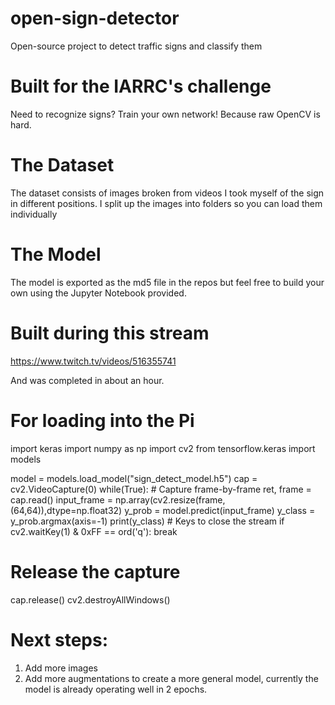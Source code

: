# open-sign-detector
Open-source project to detect traffic signs and classify them

# Built for the IARRC's challenge

Need to recognize signs? Train your own network! Because raw OpenCV is hard.

# The Dataset

The dataset consists of images broken from videos I took myself of the sign in different positions. I split up the images into folders so you can load them individually


# The Model

The model is exported as the md5 file in the repos but feel free to build your own using the Jupyter Notebook provided.


# Built during this stream

https://www.twitch.tv/videos/516355741

And was completed in about an hour.

# For loading into the Pi
import keras
import numpy as np
import cv2
from tensorflow.keras import models

model = models.load_model("sign_detect_model.h5")
cap = cv2.VideoCapture(0)
while(True):
    # Capture frame-by-frame
    ret, frame = cap.read()
    input_frame = np.array(cv2.resize(frame,(64,64)),dtype=np.float32)
    y_prob = model.predict(input_frame) 
    y_class = y_prob.argmax(axis=-1)
    print(y_class)
    # Keys to close the stream
    if cv2.waitKey(1) & 0xFF == ord('q'):
        break
# Release the capture
cap.release()
cv2.destroyAllWindows()

# Next steps:

1. Add more images
2. Add more augmentations to create a more general model, currently the model is already operating well in 2 epochs.
